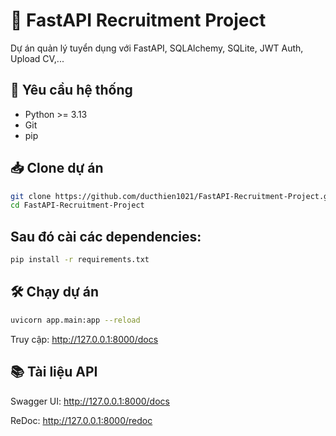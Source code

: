 # 🚀 FastAPI Recruitment Project

Dự án quản lý tuyển dụng với FastAPI, SQLAlchemy, SQLite, JWT Auth, Upload CV,...

## 🧰 Yêu cầu hệ thống

-   Python >= 3.13
-   Git
-   pip

## 📥 Clone dự án

```bash
git clone https://github.com/ducthien1021/FastAPI-Recruitment-Project.git
cd FastAPI-Recruitment-Project
```

## Sau đó cài các dependencies:

```bash
pip install -r requirements.txt
```

## 🛠️ Chạy dự án

```bash
uvicorn app.main:app --reload
```

Truy cập: http://127.0.0.1:8000/docs

## 📚 Tài liệu API

Swagger UI: http://127.0.0.1:8000/docs

ReDoc: http://127.0.0.1:8000/redoc
